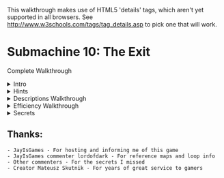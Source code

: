 This walkthrough makes use of HTML5 'details' tags, which aren't yet supported in all browsers. See http://www.w3schools.com/tags/tag_details.asp to pick one that will work.


Submachine 10: The Exit
=======================
Complete Walkthrough

<details><summary>Intro</summary>
	<p>Welcome to the final "Submachine" game! The series has spanned 10 episodes in as many years. The creator, Mateusz Skutnik, has finished up with the best art and longest trek so far. I've enjoyed the series greatly, so I wanted to put some work into a good walkthrough for others. Prior experience with Submachine in not necessary, but there are many references to previous games for those who want to look back.
	<p>The game world consists of 8 major areas, each of which has a portal back to a section of a previous Submachine game. The graphic style is that of the original, but updates were made so that they'd be appropriate to the new game. Most of the game play involves clicking switches, collecting items, and finding out where to put them.
	<p>There are a few parts to this walkthrough. I try to have progressive hints throughout, so that you can figure out as much as possible on your own. Also, each successive part is more detail oriented, so you can look for high level hints in the "Hints" section, detailed directions, you'll need to check out the "Efficiency" section.
	<p>"Explanations Walkthrough" leads you to clues to what you need before finding those items. It's a lot of back and forth, but hopefully you will understand what's going on. "Efficiency Walkthrough" is designed around subgoals for accessing the ending. Items are collected and used at convenient times with no explanation about what they are.
	<p>"Secrets" contains info for getting the ten small red balls that are used to access extra text just before finishing the game. Items used solely to acquire secrets are mostly ignored by the main walkthroughs, except under special spoiler tags.
	<p>I label areas mainly by their teleporter coordinates. So, '101' means first and third buttons depressed before activating teleporter. I also use a 'P' to mean through the powered portal. So '110P' means the area from the beginning of Sub 6: The Edge.
	<p>Remember that the game is designed so that you can't get stuck. No matter what you've done, what you have, or where you are, you can still reach the ending! (And you can still get all the secrets!)
	<p>Enjoy!
</details>
<details><summary>Hints</summary>
	<ul>
	<li>You're not stuck.</li>
	<li>Really, you're not stuck. The ending is reachable from any situation.</li>
	<li>The secrets are also reachable from any situation.</li>
	<li>If an item came from a device, it probably goes into a similar device.</li>
	<li>Mechanisms with little red and green lights need to be activated elsewhere.</li>
	<li>Pick up everything. There are no useless items.</li>
	<li>There are a few useless mechanisms.</li>
	<li>Most mechanisms have visual clues for how to activate them. Like missing pieces.</li>
	<li>If a mechanism stops working, you don't need it any more.</li>
	<li>Some obvious items are for non-obvious secrets. Progress is better than completion.</li>
	<li>There are some things you'll understand early, but can't be solved until much later.</li>
	<li>All ten secrets are small red balls. Some are hidden in "plain sight".</li>
	</ul>
</details>
<details><summary>Descriptions Walkthrough</summary>
	<p>This takes you through the game, pointing out clues. It's more commentary than directions, so it's good if you want vague hints, or want to read about a previous section to see if you missed an obscured clue. The back story is left out, but you're led to in-game papers that describe it. Secrets are dealt with as if they were normal game items, but more vague and left out of the spoiler hints. This walkthrough is set up as if it's telling the protagonist's story. Read the Efficiency Walkthrough section if you need clearer guidance.
	<p>This is written as if we have everything we need to pass each obstacle. The player will have to jump back and forth between areas to actually reach the area in the next paragraph. Read about what you see, for subtle hints about what to do next. Spoiler hints will say where to go, but not what to do there or the best order to do anything.
	<p>Progressive spoilers: character of the game, descriptions and clues, search locations
	<ol>
	<li><details><summary>Chapter 1: Where Am I?</summary>
		<p>The first part of the game is simple and linear. Explore a bit, click to collect items, and use them where you can. Don't miss the 'Backpack' early on, you have limited inventory space! Figure out how the game works. Pass though rooms and portals. Find the teleporter to finish this part.
		<ol>
		<li><details><summary>Docks</summary>
			<p>We start off on an unstable platform with stone floating around. This seems to be a technologically mixed area that plaques call the Northern Garden docks. There are four labeled 'docks'. There's a ship anchored (literally) to one of the docks, but we can't see it. There's a ladder, but all it has is a glowing orb at the top. It seems small enough to grab. A hole in the ground leads to a machine that doesn't do anything, but does have a hole for something. Pieces of the wall are floating around. They seem to be centered on something. There's a building blocking our path. The circular device nearby looks like it might be useful.
			<ul><li><details><summary>Hint</summary>
				Put the Light Sphere in the circular device to gain access to the building.
			</details></li></ul>
		</details></li>
		<li><details><summary>Control Room<summary>
			<p>This is a modest building that seems in disrepair. There are some levers upstairs labeled like the docks. What dock was the ship at? There's a backpack by a chair that looks useful. The stairway doesn't go anywhere. What breaks up support beams but leaves them floating? There's a vending machine in the corner. It seems to require an id card. Maybe there's one on the ship?
			<ul><li><details><summary>Hint</summary>
				Click the lever marked '3' to move the ladder to the ship.
			</details></li></ul>
		</details></li>
		<li><details><summary>Ship</summary>
			<p>We can reach what seems to be a space ship, but it still needs power. Luckily, there's ship number card by the entrance, and those cables go right into the machine we saw.
			<ul><li><details><summary>Hint</summary>
				Take the Id to the vending machine, insert it to get a Bottle Fuse, take it outside to the machine in the hole. Insert it and press the button.
			</details></li></ul>
			<p>The ship is so old that there's mold everywhere! It's interesting to look at, but probably doesn't do anything anymore. Maybe there's some scrap to collect on board. We found the bridge, but the security is still in place, and we don't have a captain's ID badge, or whatever goes in the other slot. There's a hatch missing a handle, maybe that's still around somewhere.
			<ul><li><details><summary>Hint</summary>
				The Door Valve is on the other side of the ship. Insert it into the hatch and click to open it.
				</details></li></ul>
		</details></li>
		<li><details><summary>Old House</summary>
			<p>We found a karma portal like the ones in previous Submachine games. They'll probably take us to many unusual places. This place seems like an old house. The way is blocked a bit, but nothing too difficult to handle. There's a hole in the floor with a little red ball at the bottom. Looks like something valuable, but we can't reach it. Even if we found a long stick to reach, it's so far down that grabbing it would be a problem. There's some strange equipment around. One large capsule has lights on it and a panel that might open, but it won't and the device seems inactive. The nearby door is shut and not opening. There's another unusual device on a lower level, but it seems to be missing some parts. All the statues are facing some brick structure that seems subtly out of place with the house. It must be important.
			</details></li>
	</details>
	<details><summary>Chapter 2: Grand Tour</summary>
		<p>Now that you have access to a teleporter, there are many worlds to explore. Go from place to place collecting and using items. About half of them are used in the area you found them in, the rest go through the teleporter. Use the powered portals to get to areas from previous Submachine games. You'll finish this part of the game when you gather all the pieces to activate the powered portal in the first area.
		<p>Main Areas
		<details>
		<summary>001 The Pyramid</summary>
			<p>There's a bunch of ancient Egyptian stuff around, but the pyramid walls look like copper. There's a couple of geared devises on walls, but neither is complete. There's a totem with Hieroglyphics on it, and there are some papers around with the same symbols. A box on an upper level has the same symbol as the totem, but it doesn't seem to do anything. There are a couple of jackal heads that teleport us between them, which is odd because there are ladders that reach them both. There's also an odd gray stone device with buttons, attached to a socket. There's nothing around that fits in, though.
			<details>
				The last hieroglyph page is in 111. The Karma Vile for the stone device is in 110P. You get the first Cog Wheel from the box when the totem is set up properly. The other 3 are in 001P, 101P, and 011. 
				</details>
			The ladders both drop down into compartments below. There's a glowing portal down one, and a glowing device down the other. They look useful. 
			</details>
		<details>
		<summary>010 The Excavation</summary>
			<p>Looks like a work site, but the drill is busted. It's turned off and there's a handle in what looks like red sand. It appears to be solid. There's sand on the other side too, but it doesn't fill the hole. There's a machine that seems to open a hatch somewhere. There's a glowing Range Confirmator that may need power.
			<details>
				Get the handle and put it on the drill. Open the handles and pull both levers to activate it.
				</details>
			<p>The drill must have already done its work, because there is equipment down its hole. One of the Range Confirmators is in a socket with a green light. There are two other sockets with red lights. There are two airlocks, but one is missing a handle. We can get past the other one. There's a closed hatch and a bar that looks like a handle.
			<details>
				Open the other airlock with the handle, place both Confirmators in the sockets and activate the machine to open the hatch
				</details>
			<p>There's a piece of paper with a some kind of rune on it here, and a large portal beyond the hatch.
			</details>
		<details>
		<summary>011 Shiva</summary>
			<p>This place consists of three large metal spheres, connected by a large pipe. The pipe is busted open and we can climb inside. Unfortunately, there are security fields blocking access to two of the spheres. We can enter the third, which has some kind of rotating device. Activating it changes some of its lights from red to green and vise versa, but anything but the original position puts up a security gate to that we can't leave. We can go all the way around the largest sphere and enter through a hatch. It seems to be a computer interface. There are a lot of green lights around. What could those be?
			<details>
				Use a Insulator Cap found in 101P to block the exit security gate. We'll assume the that emergency protocol has also been activated. It's in 110P
				</details>
			<p>With the security gates partially deactivated we can enter all the spheres through the busted tube. The left sphere has a large portal in it. The right sphere now has a ladder visible that exits below. There's a copper Cog gear here.
			</details>
		<details>
		<summary>100 Royal Storage</summary>
			This place is full of old structures that seem to be held together by advanced technology. There are time and space anomalies all around, so movement doesn't always end up where we expect. There are signs naming five separate storage facilities. There's nothing else of interest here.
			<p>32/1 is all red brick inside. There doesn't seem to be any order to the rooms, and backtracking leads to new places rather than old ones. It would be easy to hide somthing in here. Luckily, the total number of rooms seems low. There are items scattered about, and two metal devices in walls. One seems to need completion, with oblong recesses in it. Another looks like a secure box we don't have access to.
			<details>
				Fill the first device with Karma Fuses to access the second.
				</details>
			<p>33/1 is very small. There are some items on the floor, and you see all of it before returning to the entrance.
			<p>33/2 is also very small. Every exit leads back to the entrance, except the ones at the entrance. There are some things on the floor, but the large portal seems to be the reason this vault exists. Unfortunately, it's not active. There are round sockets in the wall nearby. Maybe it construction wasn't completed.
			<details>
				Fill the corners with Loop Stabilizers to active the portal.
				</details>
			<p>33/3 has much more space inside, and has some kind of order to it. The left doors all lead to the same places, and the same is true for the other doors and ladders. Backtracking to previous rooms is somewhat possible. There are a lot of devises on the walls! Most of them have red and green indicators and labels, though there is one dial with labels from all the other devices, and one with multiple red lights with a panel that might open. There's also a large capsule here that looks similar to the one near the first teleporter. Far from the entrance, there's a paper with some history about an escapee. Maybe there's hope of escaping?
			<details>
				Activate each device after setting the dial to its label. 
				</details>
			</details>
			<p>33/4 is also large, but as long as we don't go too far and end up at the entrance, we can backtrack through any rooms we visit. There are items lying around and a paper on the wall with a strange symbol on it. There are three devices on walls. One of them has two indicator lights on it.
			<details>
				Activate the two devices and then collect an item from the one with lights.
				</details>
		<details>
		<summary>101 Cliff Side</summary>
			<p>There's not much here. There's an older stone statue of an ox that's missing some pieces, a paper with some strange message about multiple dimensions, and a piston. The piston activates a ladder that leads to an upper ledge. The piston there is missing, though, so we can't reach higher. There's a big spherical machine that is missing something according to the pedestal nearby. There's a metal piece that's almost fallen off the ledge, but it doesn't fit in the machine.
			<details>
				The Stone Grapes are in 011P and 001. The other ox statue is in 110. The Ladder Piston is in the ship near the start of the game. The Data Tape is in 001P.
				</details>
			<p>Even with the machine satisfied, it doesn't seem to do anything useful. It only says that it's finished was it was doing. Maybe those cables are communicating with some other machine? The upper ledge has paper with a strange symbol on it. And a large portal.
			</details>
		<details>
		<summary>110 Murtaugh's Lab</summary>
			<p>This place is huge! It also seems to be falling apart, like the docks, there are paths that lead to empty space and broken walls floating about. There's a machine on the far wall with a socked for some large device. There are three doors around the teleporter.
			<p>The left room is the most broken up, and things are scattered around the floor. There's a paper on the wall. Someone may have been studying the strange behavior.
			<p>The center room was poorly barricaded, probably because of some fancy equipment in it and its back room. There's a large capsule here like the one near the first teleporter. There's also a magnifying glass that doesn't have an experiment running. We could use it if needed without disturbing anything. There are skulls on tables and in drawers. Why would anyone want to look at skulls?
			<p>The third door just leads to three more! The left one has an out-of-place old stone statue of an ox, and a box with mostly small things around it. The center door leads to a large portal. It's got a number of smaller devices connected to it with wires. Half of them have green lights and hold a metal thing like the ones lying around the floors here. The other half are empty with red lights. The right door contains a large version on an experiment. The experimenter seems to have found a way to repair broken walls!
			<details>
				Fill the portal devices with Vector Finders. 3 are here, the others are in 101 and 100.
				</details>
			</details>
		<details>
		<summary>111 The Monastery</summary>
			<p>If there were monks here once, they lived a spartan life. Most interesting things look like they came from elsewhere. There's a paper with what looks like hieroglyphics on it. There's a metal bar near a statue. There's a large capsule like the one near the first teleporter. There's some electric device, that could be a sender or receiver. There's a large portal that looks like it belongs here, strangely enough, but it's not active. There's also a circular stand like the one used to gain access to the control room to power the ship. Too bad we can't remove the Light Sphere from there.
			<details>
				Use a Light Sphere from 101P or 100P to get an item that powers the portal. 
				</details>
			</details>
		<p>'Sub' Areas
		<details>
		<summary>001P Submachine 5: The Root</summary>
			<p>We no longer have the metal keys to use the local teleporter, and it looks damaged by the karma portal anyway, so we're stuck in this area. The Coil we placed back then seems to have exploded, leaving a Light Sphere. There's a gear in the tub that looks out of place. We can move some panels from the wall to reveal a handle we didn't notice before. There's a ladder that leads to a socket in the wall. Opening the panel reveals that it's empty. Perhaps there's another one somewhere so we know what kind of thing plugs in.
			<details>
				Get a Root Finder from 101P to collect an item from below.
				</details>
			</details>
		<details>
		<summary>010P Submachine 4: The Lab</summary>
			<p>We've been on this roof before, but the ladder is broken, so we can't get to the familiar areas. There's a force field blocking the path, but it's controlled from our side. That's pretty sloppy security, or there's something inside that's important enough to stay there. There's a Light Sphere set up to get us into a new section of the lab. There's a page on the wall, something about time travel. There's a metal Ladder Step nearby, but there's no way it would fit the wooden ladder outside. There's another security device set up, this one is actually keeping us out. Maybe it's as sloppy as the one outside and we can trick it somehow.
			<details>
				There's a Chip with security codes hidden in 011P, but you'll need to head to 110 to actually get at it.
				</details>
			<p>Past the security is a workbench with a tank of karma like the one from the other lab. This one is set up to dispense it. Maybe if we had an appropriate container we could use it to do the miracles we saw in the other lab?
			<details>
				The container is in 000, and the miracle works, so it's a late-game item.
				</details>
			</details>
		<details>
		<summary>011P Submachine 7: The Core</summary>
			<p>This is the large shrine we visited before, but it seems to have aged quite a bit. The telescopes that haven't fallen apart still point to the same locations, but the electrical equipment is broken down an full of stones. There are floating blocks outside; this place may be damaged by the same thing that damaged others. The entrance we used last time is completely gone. Looks like someone visited at one point, but there's nothing left of them now but a suit and a skull. There's a large machine in one room that looks like the one on the cliff. The pedestal has the same message on it as well. There's a note left behind saying someone will be back here eventually. Hope that wasn't them in the suit.
			<details>
				Satisfying the machine at 101 will provide an item here.
				</details>
			</details>
		<details>
		<summary>100P Submachine 3: The Loop</summary>
			<p>This was the place we were stuck doing puzzles for what seemed like forever. The rooms aren't stable like before, though. They're randomized like in another vault. There are so many rooms, it's hard to reach a location. There are two valve enclosures with four positions each, but one valve is missing. There are two receiver bells with dials that need activation before they'll turn. All four of these items are labeled. There's a devise with all those labels on it, with similar bells, and columns with lights that might move. There's a grid of some kind of material, with the corners of the grid missing. There's a device that seems to be ripped out and has wires dangling. Finally, there's a mount with two lights, presumably where the reward for this puzzle is kept.
			<details>
				The missing valve is in the basement past the back door of 000. It might still be locked at this point. Use the valves to line up the lights with a bell, then turn the dial of the corresponding bell. Repeat. Grab the reward. More hints are in the Efficiency Walkthrough, but this is a long difficult puzzle, so don't get discouraged.
				</details>
			</details>
		<details>
		<summary>101P Submachine 8: The Plan</summary>
			<p>This is a small section of a world visited not long before. The Coil is still there powering the dimensional locater, but the ladder is missing. We no longer have the controller that let us jump between worlds. Luckily, someone has set up a light sphere crown to get us into the pod without it.
			<details>
				There's a Light Sphere below and the other is in 001P.
				</details>
			<p>Some of the equipment has been removed from the pod, but they left a Cog above and didn't open the hatch after unlocking it. We've seen some Ladder Steps around, maybe if we get enough we can reach the area below us for the first time.
			<details>
				The 3 Steps are in 111, 010P, and 110P.
				</details>
			<p>We made it down the ladder! There is a Light Sphere here, along with instructions for setting up the crown above. There is a little round device in a computer socket that isn't doing anything but make blue light. Maybe it will be of more use elsewhere. 
			</details>
		<details>
		<summary>110P Submachine 6: The Edge</summary>
			<p>This the the place we were dropped off to die when we couldn't pass a security check. The teleporter looks worse than before, and pieces of wall have fallen down, revealing an entrance we never say before. Too bad there's no valve on that hatch. There's some new equipment set up, some sockets, what could those have been for? Around the corner, there's a paper with a strange symbol on the wall. The path beyond seems to have broken off. The vents are rusted enough to remove the covers and enter.
			<details>
				There's a fuse for the socket in the lighthouse. The valve is in one of the vents.
				</details>
			<p>There's a security system on through the left vent, but all the green balls needed to disable it are there. There are some items on pedestals (or fallen off), those must be important. There's also a large capsule like the one near the first teleporter.
			<p>The right vent has a four-way split with a machine controlling where to go, but it's blocked, so we can only go up. There's another one of those robot storage devices that seem to be everywhere. This one has something glowing in it. 
			The valve nearby is locked just like the entry machine is.
			<details>
				The Block Remover Tool is in the other vent. Use it on the center of the machine, unlocking it and the valves.
				</details>
			<p>The valves control which two exits are open at any time. There are a few items around that could be useful, including the Hatch Valve for the hatch outside. Beyond the hatch is another security point like the one in the vent, but this one is missing the Plasma Charges that unlock it. We'll have to find those.
			<details>
				There's a Charge in each vent, and the other in in 011.
				</details>
			</details>
			<p>Beyond the security point is a monitor and a door labeled S3C. The monitor is for activating an evacuation protocol, but it doesn't open the door. It's a computer, so it's probably connected to somewhere else. Perhaps there's a way out available now.
			<details>
				The protocol is for 011. The door is opened in the ship at the beginning of the game.
				</details>
			<p>It's like a treasure vault in here! There are nearly a dozen security stops, which lead to info about this place. We had a few of the little red balls that access it all. We should look for others. 
		<details>
		<summary>111P Submachine 9: The Temple</summary>
			<p>We just came from here but it looks like a lot of time has past. There's a lot more red 'sand' everywhere, and the only accessible plaque is broken. It covers up most of the places we knew about. Finding an item in this would be like finding an needle in a haystack. There is one place to go, past a hole in the stairway where it looks like someone set up a dimensional locater. Too bad we don't have the control device, but it's broken anyway. There's a wire to some holding cylinder. If we can power it we might salvage something from this trip.
			<details>
				The Coil is in 101P
				</details>
			</details>
		</details>
	<details>
	<summary>Chapter 3: Down the Rabbit Hole and Back</summary>
		<p>This part of the game is again more linear, with a little backtracking. Explore the oldest sections of Submachine games in order to open up the rest of the options. Don't be afraid when the exit disappears on you. You'll find another way out to end this part of the game.
		<details>
		<summary>000P Submachine 2: The Lighthouse</summary>
			<p>This place was the real beginning of journey through the Submachine. Now it's so full of this red stuff that we can't go very far. There's a Light Sphere where the wisdom crystal was once. But it was taken, so the light is a mystery. The box with all the wires seems to have blown a fuse or something, since one of the levers is inactive. The path up is blocked, but there's a light crown around to get us to the other side of the room. The ladder won't extend, one of the wires is broken. There's a little box like the one in the lab nearby. There's also a transmitter hooked up to a grid of strange symbols, like the ones we've found on paper.
			<details>
				Enter the 4 runes into the transmitter. The papers are at 010, 100, 101P, and 110P. The receiver is at 111. Use the item to fix the wire, and pull the lever on the box to extend the ladder
				</details>
			</details>
		<details>
		<summary>Submachine 1: The Basement</summary>
			<p>Ah, the original Submachine game console. There's a note about the lab stuff nearby, but the game is where we first noticed something was different. And there's a karma portal here. Maybe we can here from somewhere else originally? Through the portal is a setup like at the end of the game, but it's all real... and fake! It's a bunch of paintings that make it look like we've reached the outside. The path circles a tower, but part of it is broken up with more floating walls. There's an elevator here. Looking out from it the paintings seem real. Well, real enough for a game. This is the ending of Submachine, and we're retracing our steps back through it. Maybe it was all real after all?
			<p>Well, these red rooms are new, but the elevator disappeared from under the same symbol it appeared under back then. There seem to be unsolved problems here. Levers and stones and switches. It's still like a game setup, everything nearby just needs to be rearranged properly, and maybe we'll get to the portal behind the glass. The raised bed doesn't seem all that necessary, though.
			<details>
				The stone goes on the scale, the stone gets turned to match the mark on the other one, the switches need to be flipped, and all 4 levers can be collected and inserted into their spots around the glass.
				</details>
			<p>Now this is familiar! All the puzzles here are just as we left them, but more broken apart and moldy. It must have been real after all! Well, lets collect all the items from before, maybe they'll be useful outside. There's a portal where the original exit was. The wisdom crystal is missing of course, but there's another Light Sphere in its place. Maybe they 'grow back' after a long enough time? Continuing to retrace our steps leads us back to the old house. Did we come from here originally?
			</details>
		</details>
	<details>
	<summary>Chapter 4: Cleaning Up the Mess</summary>
		<p>This part of the game is about traveling around, dealing with all the unfinished business you've noticed along the way. Find a way to reconstruct damaged sections of the world. Collect and use all the secrets now. Reach the giant bulb at the top of the lighthouse to move on to the last part.
		<details>
		<summary>Find a tool</summary>
			<p>We're back at the house, and have access to every location and portal. Are there any mysteries we couldn't deal with before that we can now? How about the large capsule right here by the door?
			<details>
				Use the 4 Fuses from the basement to activate the 4 capsules. They're in 100, 110, 110P and 111.
				</details>
			<p>There's an Empty Karma Stabilizer inside. Perhaps we should fill it with karma?
			<details>
				The karma tank is in 010P.
				</details> 
			</details>
		<details>
		<summary>Perform the miracles</summary>
			<p>Leaving the lab, we see that the roof tiles dislodged by proximity to the karma portal are reacting to the Stabiliser. Using the Stabiliser on them actually fixes the broken roof! How many other places did we come across that had broken, floating pieces?
			<details>
				at least 11 ;-) (but one was the roof you just fixed, and two can't be fixed)
				</details>
			<p>There were so many places to go! Mostly there were Tiles to collect. There was a pathway with a message about a sentient machine, a box of junk that looked interesting, and more! The one in the basement was really confusing, The submachine game seems like a real place, but the portal took us to some electronic world. Were we really in the game? This last place has a door that seems to be unlocked by placing Tiles above it. Let's see if we have all 4.
			<details>
				The tiles are in repaired karma portals in 000, 000P, 110, docks.
				</details>
			</details>
		</details>
	<details>
	<summary>Chapter 5: Leaving the Submachine</summary>
		<p>Almost done! The karma doorway leads to the top of the lighthouse. The items in the there are used to acquire the pieces of the final mechanism. It's not very hard either. Just don't activate it if you want to try to get all the secrets. You have to start over from the beginning once you see the ending.
		<details>
		<summary>Enter the Lighthouse (Submachine 2)</summary>
			Past the doorway is a steel room with a note about entering the Submachine, and what looks like a security system. There are two fuse sockets that may need to be filled.
			<details>
				The Fuses are in 011P and 100P
				</details>
			<p>The ladder leads to the lighthouse. There's another note about a sentient machine. The large lamp we powered back then is still active! Too bad it didn't take us out of the submachine then. Better not try again that way. Since it didn't work, we might as well take these items nearby.
			<details>
				The large lamp still leads back into the loop like it did before!
				</details>
			</details>
		<details>
		<summary>Leave the Submachine for good</summary>
			<p>With the ID we can get further into the ship. It turns out it was just an observation deck, but there's some equipment up here. There's also a note about the lamp turning off. Will someone be expecting us? 
			<p>We have a Portable Light Crown and the Light Sphere that activates it. Now all we need is a place to set it up. There was a note about needing something else as well. Maybe whatever that is will be the last clue to making this work.
			<details>
				The note was in 101P, get the Converter in 110P. Set it all up in the lighthouse.
				</details>
			</details>
		<details>
		<summary>Enjoy the Ending!</summary>
			<p>They are Murtaugh and Elizabeth. They are the people the notes have been written by or about for the entire Submachine series. See the karma arm? This game would have been much easier with one of those!
			</details>
		</details>
	</details>
<details><summary>Efficiency Walkthrough</summary>
	<p>Here you'll find what I think is a really efficient path through the game. It's not the common path, but I've left directions in each goal for getting the stuff you've missed if you're not following along. It's divided into milestones and steps. If you don't know what to do, check which milestones you've completed and take a look under the next one you haven't.
	<p>Progressive spoilers: strategy, steps broken down, solutions and pointers
	<details>
	<summary>Reach the Teleporter</summary>
		<p>Look around and do a bunch of obvious stuff. You can ignore the Backpack if you're following this walkthrough, but you may want it just in case. You'll eventually find a red and white mechanism with three buttons in a row and one underneath. That's the teleporter. The top three set the location and the bottom one activates it, sending you to another, different-looking teleporter. You're at 000 currently.
		<details>
		<summary>Step-by-step</summary>
			- There's a Light Sphere at the top of the ladder
			- Use it to access the building. 
			- Use the levers to move the ladder to the ship.
				<details>
					Third from the left goes down, rest stay up
					</details>
			- Get the Ship ID Number and use it to get a Bottle Fuse.
			- Power up the ship and enter.
			- Get the Door Valve and Ladder Piston from the ship.
				<details>
					From entrance, Valve is left then up all the way, Piston is right all the way and up, then left
					</details>
			- Use the Door Valve to exit the ship
				<details>
					Exit door is right from the Piston
					</details>
			- Click through obstacles to reach the teleporter.
			</details>
		<details>
		<summary>Secrets</summary>
			None accessible now
			</details> 
		</details>
	<details>
	<summary>Activate the '110' Powered Portal</summary>
		<p>For this we need 5 Vector Finders, but 3 are in 110 in rooms near the portal. We need to teleport to two places to get them before heading to the portal. For efficiency, we should take a Plasma Charge with us, found in a fourth teleport location, and well hidden. You can get all of these items without needing any others.
		<details>
		<summary>Step-by-step</summary>
			- Visit 100, get the Vector Finder, it's somewhere left of the teleporter
				<details>
					Enter the storage vault, there's only one left of the teleporter. The doors lead to 5 random rooms, so keep clicking until you see a metal object in front. Get it and click doors until you see the vault arms, signifying the exit.
					</details>
			- Visit 101, get the Vector Finder, it's nearby
				<details>
					Use the Piston to call the ladder. Take it up one screen, the Vector Finder is a metal object on the edge of that ledge.
					</details>
			- Visit 011, get the Plasma Charge, it's a small green sphere
				<details>
					Follow the ladders all the way around the spheres. Enter the large one at the hatch and go to the left of the massive computer. One of the glowing green things is the Plasma Charge.
					</details>
			- Visit 110, three rooms have Vector Finders, one has the portal
				<details>
					Enter the door left of the teleporter, the Vector Finder is down the stairs. Enter the door right of the teleporter, the Vector finder is past obstacles, down a hallway, and inside a desk. Enter the door further right of the teleporter, to see three more doors. The Vector Finder is in the right room and the portal is in the center room.
					</details>
			- Activate the Portal
				<details>
					With the Vector Finders selected, click each socket with a red light to insert the Vector Finder. The portal will glow blue.
					</details>
			</details>
		<details>
		<summary>Secrets</summary>
			<p>Secret 1 is in the vault, you'll be back later, so no pressure. An item for accessing the secret room is here.
			</details>
		</details>
	<details>
	<summary>Complete the Ladder</summary>
		<p>For this we need 3 Ladder Steps, each in a different teleport location. One is, as you've guessed, behind the portal we just activated. While we're there, we'll save ourselves a trip by getting a rune and activating Shiva's emergency exit protocol. The second Step is a quick grab like the Vector Finders, but we'll collect a paper with a hint while we're there. The third Step will take some work, since we need to gain access to the powered portal to reach it. 
		<details>
		<summary>Step-by-step</summary>
			- Enter the portal at 110, find the crawl vents and rune paper.
				<details>
					Go left, click to open, left again for rune
					</details>
			- Enter the left vent, then the right, collecting everything
				<details>
					Both vents only have a few rooms. The left one is easy, collect the Plasma Charge, click to deactivate the security grid, and collect the Block Removal Tool. The right one needs the Removal Tool to get the center mechanism working, then there's a wheel in rooms to rotate it. Click once when going through, 3 times when going back. Collect the Plasma Charge in the first room, Ladder Step in the second, and Hatch Valve and Karma Vial in the third.
					</details>
			- Enter the Hatch right of the portal, activate Shiva's emergency protocol
				<details>
					It's high up on the wall. Connect the Hatch Valve and open it. Inside, place the three Plasma Charges in the box and click the screen to deactivate the barrier. If you're missing a Charge, get it from 011. Click the large screen and click the protocol toggle to change it.
					</details>
			- Visit 111, collect the Ladder Step and paper with Hieroglyphics
				<details>
					Step is far right of teleporter, paper is far left.
					</details>
			- Visit 010, activate the drill
				<details>
					At the far left of the teleporter is a handle, connect it to the drill and open both handles. Pull the lever you just passed, then come back and pull the handled cord to activate the drill
					</details>
			- Grab items underground and use them there to find the portal
				<details>
					Enter the hole right of the teleporter, collect the Range Confirmator. Enter the drill hole, place the Confirmator in one of the sockets. Get the Air Lock Handle in the bottom right and use it to open the Lock at the bottom left. Get the other Confirmator and the rune paper behind it.
					Place the Confirmator in the other socket. Activate the hatch in the other hole, then return to the hatch to find the portal beneath.
					</details>
			- Enter the portal, collect the Ladder Step
				<details>
					Grab the Canister powering the portal blocking your path and proceed inside the building. The Ladder Step is down the stairs and to the left.
					</details>
			- Visit 101 again, grab the rune paper, enter the portal, finish the Ladder
				<details>
					Go up to the second ledge this time. If you don't have the Ladder Piston set up, get it from the Ship and set it up. There's a rune paper at the top, then the portal. The ladder is just left of the portal, use the Steps to complete it.
					</details>
			</details>
		<details>
		<summary>Secrets</summary>
			<p>The Secret Vault is the door labeled S3C, but you can't get in yet
			</details>
		</details>
	<details>
	<summary>Acquire the Second Light Sphere</summary>
		<p>The first sphere is just beyond the ladder in 101P, but this is the 'harder' one to get. If you found the 'easy' one first, see 'Complete the Ladder' above to access this one. Use the Light Sphere to access the pod, and collect the other 4 items in this area. There are no more puzzles here. Avoid the paper. It has a hint for the end of the game, but it will fill an extra inventory slot so it's not worth it unless you're collecting them. After this area we'll grab the other Cog Wheel, and go collect the 'easy' Sphere. We waited so that we can complete that entire area, including past the portal, in one trip!
		<details>
		<summary>Step-by-step</summary>
			- Collect 4 items in 101P
				<details>
					There's a Root Finder left of the ladder. Use the Light Sphere to access the pod. There's a Cap in the hatch and a Cog up above. The Coil is next to the portal out.
					</details>
			- Visit 011, the route has changed, and there's a Cog Wheel nearby
				<details>
					Enter the busted tube and head into the lower sphere. Use the Insulator Cap on the mechanism to avoid getting locked in. Head into the large sphere and take the ladder down to get the Cog Wheel. If there's no ladder, activate it in 110P. If you don't have the Plasma Charge you need, it's at the left of this large sphere. The instructions are in 'Complete the Ladder' above.
					</details>
			- Visit 001, reach the portal
				<details>
					You should already have the Cog you need, but you'll need the other one in a minute so lets get it. There's a totem right of the teleporter. Go up twice to find the hint papers for it. They are Hieroglyphics and repeated symbols show you how to line up the papers. If you don't have the third one already, you can get it from 111, but it would be easier now to just try all the options for the last symbol. The box up and to the left will be open if all the symbols are correct. Collect the large Cog Wheel and use it in the nearby mechanism to lower the ladder. There are two, but the Cog only fits in the correct one. Follow the ladder down to reach the portal.
					</details>
			- Collect 3 items past the portal, including the Light Sphere
				<details>
					The Light Sphere is visible, and the small Cog Wheel is in the tub. 
					Clear the metal plates on the far right to access another portal. Use the Root Path Finder (described above) to reach the Data Tape.
					</details>
			- Finish up the area by collecting the last 2 items
				<details>
					Exit the portal and use the Cogs (described above) in the other mechanism. Head down to the jackal head and click until it brings you to the other one. There's a ladder down to a Portal Charge, and a device that takes the Karma Vial and gives a Stone Grape when the third button from the top is clicked. If you don't have the Karma Vial, get it from the tunnels left of 110P. Use the Jackal to get back to the teleporter.
					</details>
			</details>
		<details>
		<summary>Secrets</summary>
			Nothing here
			</details>
		</details>
	<details>
	<summary>Activate the '000' Powered Portal</summary>
		<p>By now you've seen most of the areas, and we'll see most of the rest for this objective. The goal is to make use of your items to get 3 Portal Stabilisers and a Portal Charge. We have to visit one of two locations twice to finish up, so we'll pick the one that's quicker. Depending on how you used the first Light Sphere, you may have different items, so the first step is to use the second Sphere to get caught up.
		<details>
		<summary>Step-by-step</summary>
			- If you haven't yet, use the Light Sphere at 101P, then finish 001
				<details>
					This is described above in 'Acquire the Second Light Sphere'. The end result should be: Insulator Cap, Coil, Portal Charge, Stone Grape, Data Tape
					</details>
			- Use the other Sphere in 111, get the Portal Stabiliser in 111P
				<details>
					You can use the Sphere down the right ladder. You get a Glyph that powers the portal. There's only one thing to do in 111P, go left and up the stairs to plug in the Coil and find the Stabiliser at the end of the wire.
					</details>
			- Quick stop at 101 to drop off the Data Tape
				<details>
					That big computer on the ledge needs it
					</details>
			- Visit 011P, get Stabiliser, Grape, and Skull
				<details>
					If you can't get there, use the Insulator Cap in the lower sphere to enter the left sphere. There's a Grape Stone in the box on the floor, a Skull in one of the rooms, and a Stabiliser in another.
					</details>
			- Quick stop at 101 to drop off 2 Grape Stones
				<details>
					The ox statue to the left needs completion
					</details>
			- Visit 110 to get the Stabiliser, drop off Canister
				<details>
					Go right from the teleporter. The door left of the portal door has the Stabiliser. Left from the teleporter is a socket for the Plasma Canister. Take the short detour if you're collecting secrets, it will save an inventory space.
					</details>
			- Activate the 000 Portal
				<details>
					Actually, don't do it yet. Save the trip and start the next walkthrough section to get the clue first. It's a big milestone so it deserved to be written here... You have all the items, so head right and down from the teleporter to reach the portal. Plug in the 3 Stabilizers and Portal Charge, then press the lever to activate the portal.
					</details>
			</details>
		<details>
		<summary>Secrets</summary>
			<p>Secret 2 is in the tomb. Secret 3 is in the shrine, you'll be back there later. Secret 6 is in the box in the lab, but you can't get it yet.
			</details>
		</details>
	<details>
	<summary>Open the Back Door to '000'</summary>
		<p>The puzzles here are mostly local, so enter the portal and keep pressing forward. There's a place to backtrack at the beginning, so we'll get the last rune paper first to minimize that. There are a bunch of items to get just before reaching the door, so it's best to get them now.
		<details>
		<summary>Step-by-step</summary>
			- Visit 100 to get the last rune paper
				<details>
					Far right of the teleporter there's a ladder up to 33/4. Enter and go right until you see the rune paper on the wall. Go right again to return to the entrance so you can leave. There are puzzles here, but now is not the time to do them. You should have 4 rune papers now. The others are in 101, 110P, and 010.
					</details>
			- Activate the transmitter in the basement
				<details>
					The portal from 000 is right and down from the teleporter. Head down to get a Light Sphere, then up to use it. Left of the path past that is where you enter the runes. Each input has a different set of runes, so click until you see one that's on your papers. Like the temple totem, nothing will happen here when you set all the runes. Now we backtrack and find the receiver.
					</details>
			- Reach the elevator
				<details>
					The rune receiver is in 111, down the ladder left of the teleporter. Take the fork and return to the blocked path. Use it to complete the wire, then head around to the box near the area entrance. Flip the switch to lower the ladder. Head back to the ladder. Use the portal below and head left to the elevator.
					</details>
			- Solve the red room puzzles
				<details>
					Click elevator buttons to reach the red rooms. The puzzles here are all self-contained. Move back and forth between rooms, flipping switches, grabbing items and using them. You'll finish by releasing the glass covering a portal out.
						<details>
							You need 4 Levers. One is on the ground. One is accessed by pressing both switches, then retrieving it from the upper right room. For the third, take the Stone Weight from the lower right and put it on the platform in the lower left. Finally, check the notch in the stone wheels. Move the one to line up with the other, and take the Lever from device just left of the exit. Put all the Levers around the exit to access the portal. An efficient path is: right, all down, all up, all left, exit.
							</details>
					</details>
			- Grab some stuff on your way back
				<details>
					This is a reminiscing area, with no puzzles left to solve. Go down, left and grab the four white fuses. Then up, left, up to the portal. Before you go, you should get the Valve just left of the portal, and the Light Sphere right and all the way up from the portal.
					</details>
			- Remove the beam from the door to reach 000
			</details>
		<details>
		<summary>Secrets</summary>
			<p>An item for Secret 10 is near the rune paper, but we don't need it yet and will be back later. Secret 5 is in the box just off the path, but you have to complete this section to get it. Secret 4 is here, you have to backtrack to the red rooms. Items needed for Secrets 4, 5, 6, and 7 are in the yellow rooms.
			</details>
		</details>
	<details>
	<summary>Fill the Stabiliser with Karma</summary>
		<p>Now we can satisfy the large capsules that we've seen around the place. That will get us a Stabiliser, which we can then fill to make it useful. The idea is straight forward, but it's a major milestone that involves searching back through places we've been.
		<details>
		<summary>Step-by-step</summary>
			- If you missed them, get the 4 Fuses and Skull
				<details>
					The fuses are in the yellow rooms through the back door in 000, the Skull is from 011P
					</details>
			- Visit 111, place fuse
				<details>
					It's down the ladder left of the teleporter
					</details>
			- Visit 100 33/3, place fuse
				<details>
					Second storage room right of the teleporter. Go right once from the entrance, place the fuse and return the way you came. Again, there are puzzles here, but we'll get to them later.
					</details>
			- Visit 110, place fuse, get Chip
				<details>
					The large capsule is through the door right of the teleporter and down the hall. On the other side of that room is a magnifying glass you can use to examine the Skull.
					</details>
			- Visit 110P, place fuse
				<details>
					Go through the left crawl vent and alternate right and up until you reach the large capsule.
					</details>
			- Return to 000, collect Empty Karma Stabiliser
				<details>
					It's by the door left of the teleporter.
					</details>
			- Visit 010P, fill Stabiliser 
				<details>
					There's a security point in the lower level. Move the pedestal with a click and place the Explorer's Chip on it. Click the scanner to proceed. Put the Stabiliser on the lab equipment and turn the dial on the tank to fill it.
					</details>
			</details>
		<details>
		<summary>Secrets</summary>
			This is a good time to get Secret 6 from the lab.
			</details>
		</details>
	<details>
	<summary>Enter the Lighthouse</summary>
		<p>The Stabiliser allows us to enter many new (small) areas. We need to collect 4 Tiles from them, and 2 Plasma Coils. We finally solve the puzzles in the Royal Storage, unless they've been completed along the way.
		<details>
		<summary>Step-by-step</summary>
			- Visit 100, activate portal
				<details>
					Explore the vaults looking for Loop Stabilisers and Karma Fuses. They're all 'loops', so doors may not lead where you expect. Start on the right of the teleporter. Down the ladder you can get one of each item pretty easily. The next vault has a Fuse at the right and the portal on the left of the entrance. The next vault has a puzzle to get an item. Set a switch, then activate the corresponding mechanism. Repeat until you get the Stabiliser. The upper vault is hardest to navigate. Solve the puzzle by clicking two different levers, and a panel with a Stabiliser will open. A Fuse is on the ground. Head left of the teleporter to the other vault. Find a Fuse on the ground and use all 4 in a mechanism. Click to activate. Find the Stabiliser in an opened panel. Head right of the teleporter to the first vault. Enter and place the Stabilisers around the portal.
					<details>
					<summary>If you're really stuck</summary>
						33/3:
							Enter, Left, Dial to '1', Up, Set Device,  Left, Dial to '2', Right, Right, Right, Set Device, Right, Left, Dial to '3', Down, Set Device, Left, Dial to glyph, Down, Down, Get item, Down, Exit.
						33/4:
							Enter, Left, Left, Get item, Up, Set Device, Right, Right, Right, Down, Set Device, Up, Left, Get Item, Left, Exit.
						</details>
					</details>
			- Visit 100P, get Plasma Coil
				<details>
					This is the most difficult and annoying puzzle in the game. There are 10 rooms that you reach randomly with each exit click. There are two dials to turn that need to be activated by certain configurations of two Valves, one of which needs to be placed from the inventory. It's all coordinated visually by a device with two small lights on two labeled columns and two labeled transmitter horns. Horns correspond with dials and columns correspond with valves. Set the valves so that the two lights are even with a horn, forming an electric arc. Turn the dial for that horn, which should be lit up. Repeat. Find the panel that should now have two green lights on it. Click to get the Plasma Coil. Find the entrance and get out.
					<details>
					<summary>If you don't even want to try</summary>
						This only works if you start with the left light on top and the right light on bottom like how the puzzle starts off. Turn the 'left' (with turnstile symbol pointing left) valve 1 time, turn the 'right' valve 2 times. Activate the dial of the glowing receiver. Turn the 'left' valve 1 time, turn the 'right' valve 3 times. Activate the dial of the glowing receiver. Pick up the item. Find the exit. 
						</details>
					</details>
			- Visit 110, get Tile D
				<details>
					Left of the teleporter is a socket for the Plasma Canister. Use it to access a broken karma portal. Fix it with the Karma Stabiliser. Enter to find Tile D.
					</details>
			- Visit 011P, get Plasma Coil
				<details>
					To the right of the shrine is a broken passage. Fix it with the Karma Stabiliser, enter the portal and collect the Coil.
					</details>
			- Visit 000, get Tile C
				<details>
					To the right of the teleporter is a broken wall. Fix it with the Karma Stabiliser to access Tile C
					</details>
			- Visit 000P, get Tile B
				<details>
					Head through the area to the karma portal. Head right to some broken bits in the air. Fix them with the Karma Stabiliser to access Tile B. You'll have to exit the way you came, since the elevator is gone.
					</details>
			- Return to docks, get Tile A, enter Lighthouse
				<details>
					Exit the ship. The wall near the Light Sphere is broken. Fix it with the Karma Stabiliser to access Tile A. Enter the building, go up then take the stairs down. They're broken, but you can fix them. Insert each Tile to enter the door. Insert each Coil and click the screen to call the ladder. Enter the vent and climb the ladder to reach the lighthouse.
					</details>
			</details>
		<details>
		<summary>Secrets</summary>
			<p>Secret 1 is in a vault. An item for Secret 10 is in a vault, but you may need to get it on the way out to if you're worried about inventory space. Secret 7 is in the loop. Secret 8 is in the lab, as is the other item for Secret 10. Secret 10 is now reachable. Secret 5 is on the way to Tile B. Secret 9 is at the docks.
			</details>
		</details>
	<details>
	<summary>Exit the Lighthouse</summary>
		<p>There are three items needed to exit, and one you should have by now. The two items to the left and right of the large bulb in the lighthouse can each be traded for one of the others. Put them together in the right place and it's all over. Don't activate them if you want to collect secrets. Once you see the ending you have to start the game over.
		<details>
		<summary>Step-by-step</summary>
			- Get the Portable Light Crown from the ship
				<details>
					The top of the ship is up from the three way pipe. Insert the Id Card and climb the ladder to get the Crown.
					</details>
			- Visit 110P, get the Portable Light Crown Holder
				<details>
					Right of the teleporter are a couple of fuse sockets. Insert the Fuse in one and take the Holder from the other.
					</details>
			- If you don't have it yet, get the last Light Sphere
				<details>
					It's in the yellow rooms through the back door of 000
					</details>
			- Return to the lighthouse to see the ending
				<details>
					Go back to the docks and under the building to the lighthouse. Insert the Holder in the fuse socket, the Crown in the Holder, and the Sphere in the Crown. Click to complete the game and see the ending.
					</details>
			</details>
		<details>
		<summary>Secrets</summary>
			Visit the secret vault when you're nearby. You can use all the secret balls to reveal history messages, and a final 'Thank You' from creator Mateusz Skutnik
			</details>
		</details>
	</details>
<details><summary>Secrets</summary>
	<p>Generally in order of accessibility
	<p>Progressive spoilers: hint title, area and needed items, detail 
	<details>
	<summary>Secret 1<summary>
		Storage Vault
		<details>
			110 32/1 Nothing needed
			<details>
				The secret is on the wall by the upper right light in the room with the mechanism you open to get an item. Click the dot that's redder than the rest of the wall.
				</details>
			</details>
		</details>
	<details>
	<summary>Secret 2</summary>
		Tomb
		<details>
			111P Nothing needed
			<details>
				The secret is in a big pile of sand right of the entry point into the tomb. Click the oddly colored highlight to get it.
				</details>
			</details>
		</details>
	<details>
	<summary>Secret 3</summary>
		Telescope
		<details>
			011P Nothing needed
			<details>
				Collect two parts of a telescope from rooms in the shrine and assemble them on a mount in another room. Look through the telescope to release the secret.
				</details>
			</details>
		</details>
	<details>
	<summary>Secret 4</summary>
		Sleeping Spoon
		<details>
			000 Red area, after completing powered portal
			<details>
				Take the Spoon back to the previous area from where you found it and place it on the raised bed. The little door will open revealing a secret.
				</details>
			</details>
		</details>
	<details>
	<summary>Secret 5</summary>
		Basement Box
		<details>
			000P, with Pearl
			<details>
				Get a Pearl from what looks like a faceless upright clock in the area behind the locked door. Put it in the box just off the main route through the powered portal.
				</details>
			</details>
		</details>
	<details>
	<summary>Secret 6</summary>
		Lab Box
		<details>
			110, with Pearl
			<details>
				Get a Pearl from what looks like a faceless upright clock in the area behind the locked door of 000. Put it in the box through the left door of the three at the right of 110.
				</details>
			</details>
		</details>
	<details>
	<summary>Secret 7</summary>
		Loop
		<details>
			100P, with 4 Stone Cubes
			<details>
				Get four stone cubes from the floor of a room past the locked door in 000. Travel through the loop until you see a grid with missing corners. Place a cube in each corner. Travel through the loop until you see the backing of the grid, with a secret available.
				</details>
			</details>
		</details>
	<details>
	<summary>Secret 8</summary>
		Pillars
		<details>
			110, with Karma Stabiliser
			<details>
				At the far right of the area are some broken pillars. Repair them with the stabiliser to access the secret.
				</details>
			</details>
		</details>
	<details>
	<summary>Secret 9</summary>
		Entry
		<details>
			000 Docks, with Karma Stabiliser
			<details>
				Return to the place of your entry to the game, far left of the Docks. Repair the wall to access a karma portal to a little place with a secret.
				</details>
			</details>
		</details>
	<details>
	<summary>Secret 10</summary>
		First Sight
		<details>
			000, with Long Stick and Metal Spring
			<details>
				The first is the last! Enter 100 33/4 (top right vault) and go right three times to find a long stick. Go to 110, left along the bridge made using the Plasma Canister. Repair the wall and enter the portal to find a box with a spring inside. Combine the stick and spring by clicking one on the other. Use the stick on the visible secret in the hole to retrieve it.
				</details>
			</details>
		</details>
	<details>
	<summary>Secret Vault</summary>
		Battery
		<details>
			110P, Battery
			<details>
				Gain access to the vault door during normal game progression. (Find a Hatch Valve in the tunnels to the left of the entry to 110P. Use it on the hatch to the far right of the entry. Enter, and disable the force field with three plasma charges found in the tunnels and 011.) Find a Triple A Battery on the floor under the stairs in 110. At 000 Docks, place the battery in the slot in the ship near the captain's id reader. This opens the door to the secrets vault, at 110P
				</details>
			</details>
		</details>
</details>

Thanks:
-------
	- JayIsGames - For hosting and informing me of this game
	- JayIsGames commenter lordofdark - For reference maps and loop info
	- Other commenters - For the secrets I missed
	- Creator Mateusz Skutnik - For years of great service to gamers



